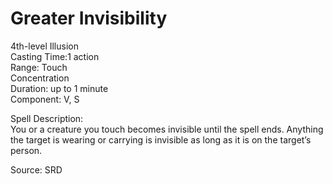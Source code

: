 # Greater Invisibility
4th-level Illusion<br>
Casting Time:1 action<br>
Range: Touch<br>
Concentration<br>
Duration: up to 1 minute<br>
Component: V, S

Spell Description:<br>
You or a creature you touch becomes invisible until the spell ends. Anything the target is wearing or carrying is invisible as long as it is on the target’s person.

Source: SRD